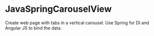 JavaSpringCarouselView
======================

Create web page with tabs in a vertical carousel. Use Spring for DI and Angular JS to bind the data. 
